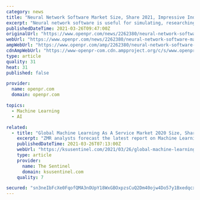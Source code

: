 ```yaml
---
category: news
title: "Neural Network Software Market Size, Share 2021, Impressive Industry Growth Report 2027"
excerpt: "Neural network software is useful for simulating, researching, developing and applying artificial neural networks, which are various software concepts adopted in biological neural networks. Neural networks are also defined as artificial neural networks ..."
publishedDateTime: 2021-03-26T09:47:00Z
originalUrl: "https://www.openpr.com/news/2262380/neural-network-software-market-size-share-2021-impressive"
webUrl: "https://www.openpr.com/news/2262380/neural-network-software-market-size-share-2021-impressive"
ampWebUrl: "https://www.openpr.com/amp/2262380/neural-network-software-market-size-share-2021-impressive"
cdnAmpWebUrl: "https://www-openpr-com.cdn.ampproject.org/c/s/www.openpr.com/amp/2262380/neural-network-software-market-size-share-2021-impressive"
type: article
quality: 31
heat: 31
published: false

provider:
  name: openpr.com
  domain: openpr.com

topics:
  - Machine Learning
  - AI

related:
  - title: "Global Machine Learning As A Service Market 2020 Size, Share, Growth, Study Forecast To 2026 | ZMR"
    excerpt: "ZMR analysts forecast the latest report on Machine Learning As A Service Market Size continues to grow from 2020 to 2026, according to their latest report. The report on the global “ Global Machine Learning As A Service Market 2020 Size,"
    publishedDateTime: 2021-03-26T07:13:00Z
    webUrl: "https://ksusentinel.com/2021/03/26/global-machine-learning-as-a-service-market-2020-size-share-growth-study-forecast-to-2026-zmr/"
    type: article
    provider:
      name: The Sentinel
      domain: ksusentinel.com
    quality: 7

secured: "sn3neIbFcXe0FqofQMA3nOUpY18WxGBOxpzsCuQ2Dm40ojw4Do57y1BxedqcxO5e4oTh9IEF7e9jWX+Luya0gMPZmk7CQoXqQC5BusYyPm/u4XH4jcJz2RU3cYPSDrQnWs78G4GqkPJGbdnNtp6I8daAg9QNcu78111NQl35ZCr7nP3iESKz4yVAZK0hiIGTs1iYpQh6iCubxrKc1xHA2QdXx3KJs0MAwovzCjOnQArLCVItXHRKhzsb+ctGXmXqljATK2yWfn8g1xbWmiNXKmIOjZVgLxPZ+2PGbPMSuvF7vCoBdgGd/BpNQWV9morMvDHwFnh7MQEOyRuGXccUP3qaW2kR4i3KXggphKW205Q=;4fBvHQNKttUosDsgVpL4GA=="
---
```


